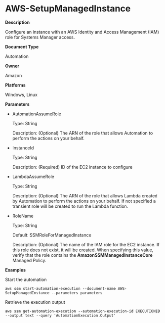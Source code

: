 # AWS\-SetupManagedInstance<a name="automation-aws-setupmanagedinstance"></a>

**Description**

Configure an instance with an AWS Identity and Access Management \(IAM\) role for Systems Manager access\.

**Document Type**

Automation

**Owner**

Amazon

**Platforms**

Windows, Linux

**Parameters**
+ AutomationAssumeRole

  Type: String

  Description: \(Optional\) The ARN of the role that allows Automation to perform the actions on your behalf\.
+ InstanceId

  Type: String

  Description: \(Required\) ID of the EC2 instance to configure
+ LambdaAssumeRole

  Type: String

  Description: \(Optional\) The ARN of the role that allows Lambda created by Automation to perform the actions on your behalf\. If not specified a transient role will be created to run the Lambda function\.
+ RoleName

  Type: String

  Default: SSMRoleForManagedInstance

  Description: \(Optional\) The name of the IAM role for the EC2 instance\. If this role does not exist, it will be created\. When specifying this value, verify that the role contains the **AmazonSSMManagedInstanceCore** Managed Policy\.

**Examples**

Start the automation

```
aws ssm start-automation-execution --document-name AWS-SetupManagedInstance --parameters parameters
```

Retrieve the execution output

```
aws ssm get-automation-execution --automation-execution-id EXECUTIONID --output text --query 'AutomationExecution.Output'
```